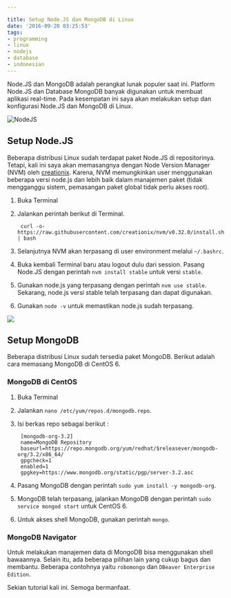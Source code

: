 ```yaml
---

title: Setup Node.JS dan MongoDB di Linux
date: '2016-09-20 03:25:53'
tags:
- programming
- linux
- nodejs
- database
- indonesian
---
```


Node.JS dan MongoDB adalah perangkat lunak populer saat ini. Platform Node.JS dan Database MongoDB banyak digunakan untuk membuat aplikasi real-time. Pada kesempatan ini saya akan melakukan setup dan konfigurasi Node.JS dan MongoDB di Linux.

![NodeJS](https://rizkidoank.sgp1.digitaloceanspaces.com/rizkidoank/images/2016/09/setup_nodejs_mongodb_01.png)
## Setup Node.JS
Beberapa distribusi Linux sudah terdapat paket Node.JS di repositorinya. Tetapi, kali ini saya akan memasangnya dengan Node Version Manager (NVM) oleh [creationix](https://github.com/creationix/nvm). Karena, NVM memungkinkan user menggunakan beberapa versi node.js dan lebih baik dalam manajemen paket (tidak mengganggu sistem, pemasangan paket global tidak perlu akses root).

1. Buka Terminal
2. Jalankan perintah berikut di Terminal.

        curl -o- https://raw.githubusercontent.com/creationix/nvm/v0.32.0/install.sh | bash
3. Selanjutnya NVM akan terpasang di user environment melalui `~/.bashrc`.
4. Buka kembali Terminal baru atau logout dulu dari session. Pasang Node.JS dengan perintah `nvm install stable` untuk versi `stable`.
5. Gunakan node.js yang terpasang dengan perintah `nvm use stable`. Sekarang, node.js versi stable telah terpasang dan dapat digunakan.
6. Gunakan `node -v` untuk memastikan node.js sudah terpasang.

![](https://rizkidoank.sgp1.digitaloceanspaces.com/rizkidoank/images/2016/09/setup_nodejs_mongodb_02.png)
## Setup MongoDB
Beberapa distribusi Linux sudah tersedia paket MongoDB. Berikut adalah cara memasang MongoDB di CentOS 6.

### MongoDB di CentOS
1. Buka Terminal
2. Jalankan `nano /etc/yum/repos.d/mongodb.repo`.
3. Isi berkas repo sebagai berikut :

        [mongodb-org-3.2]
        name=MongoDB Repository
        baseurl=https://repo.mongodb.org/yum/redhat/$releasever/mongodb-org/3.2/x86_64/
        gpgcheck=1
        enabled=1
        gpgkey=https://www.mongodb.org/static/pgp/server-3.2.asc
4. Pasang MongoDB dengan perintah `sudo yum install -y mongodb-org`.
5. MongoDB telah terpasang, jalankan MongoDB dengan perintah `sudo service mongod start` untuk CentOS 6.
6. Untuk akses shell MongoDB, gunakan perintah `mongo`.

### MongoDB Navigator
Untuk melakukan manajemen data di MongoDB bisa menggunakan shell bawaannya. Selain itu, ada beberapa pilihan lain yang cukup bagus dan membantu. Beberapa contohnya yaitu `robomongo` dan `DBeaver Enterprise Edition`.

Sekian tutorial kali ini. Semoga bermanfaat.